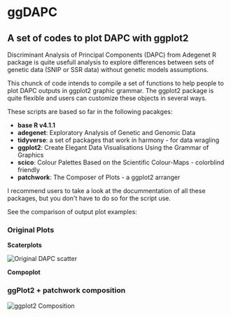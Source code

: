# ggDAPC

## A set of codes to plot DAPC with ggplot2

Discriminant Analysis of Principal Components (DAPC) from Adegenet R package is quite usefull analysis to explore differences between sets of genetic data (SNIP or SSR data) without genetic models assumptions.

This chunck of code intends to compile a set of functions to help people to plot DAPC outputs in ggplot2 graphic grammar.
The ggplot2 package is quite flexible and users can customize these objects in several ways.

These scripts are based so far in the following pacakges:

 - **base R v4.1.1**    
  - **adegenet**: Exploratory Analysis of Genetic and Genomic Data    
  - **tidyverse**: a set of packages that work in harmony - for data wragling    
  - **ggplot2**: Create Elegant Data Visualisations Using the Grammar of Graphics    
  - **scico**: Colour Palettes Based on the Scientific Colour-Maps - colorblind friendly    
  - **patchwork**: The Composer of Plots - a ggplot2 arranger    


I recommend users to take a look at the docummentation of all these packages, but you don't have to do so for the script use.

See the comparison of output plot examples:

### Original Plots

**Scaterplots**

![Original DAPC scatter](./images/dapc_org_plot.svg)

**Compoplot**

### ggPlot2 + patchwork composition

![ggplot2 Composition](./images/dapc_ggplot2.svg)

